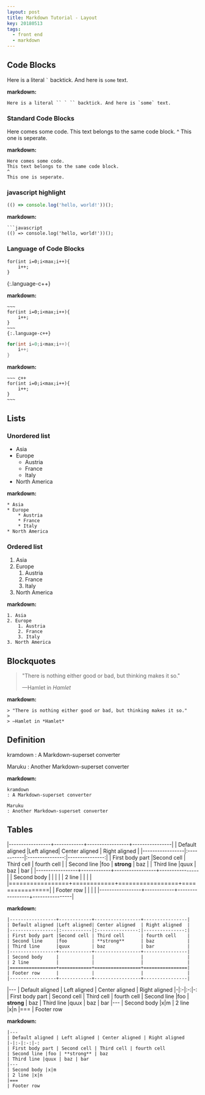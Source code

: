 ```yaml
---
layout: post
title: Markdown Tutorial - Layout
key: 20180513
tags:
  - front end
  - markdown
---
```


## Code Blocks

Here is a literal `` ` `` backtick. And here is `some` text.

**markdown:**
```
Here is a literal `` ` `` backtick. And here is `some` text.
```
<!--more-->

### Standard Code Blocks

Here comes some code.
This text belongs to the same code block.
^
This one is seperate.

**markdown:**
```
Here comes some code.
This text belongs to the same code block.
^
This one is seperate.
```

### javascript highlight

```javascript
(() => console.log('hello, world!'))();
```

**markdown:**

```
```javascript
(() => console.log('hello, world!'))();
```

### Language of Code Blocks

~~~
for(int i=0;i<max;i++){
	i++;
}
~~~
{:.language-c++}

**markdown:**
```
~~~
for(int i=0;i<max;i++){
	i++;
}
~~~
{:.language-c++}
```

~~~ c++
for(int i=0;i<max;i++){
	i++;
}
~~~

**markdown:**
```
~~~ c++
for(int i=0;i<max;i++){
	i++;
}
~~~
```

## Lists

### Unordered list
* Asia
* Europe
	* Austria
	* France
	* Italy
* North America

**markdown:**
```
* Asia
* Europe
	* Austria
	* France
	* Italy
* North America
```

### Ordered list
1. Asia
2. Europe
	1. Austria
	2. France
	3. Italy
3. North America

**markdown:**
```
1. Asia
2. Europe
	1. Austria
	2. France
	3. Italy
3. North America
```

## Blockquotes

> "There is nothing either good or bad, but thinking makes it so."
>
> —Hamlet in *Hamlet*

**markdown:**
```
> "There is nothing either good or bad, but thinking makes it so."
>
> —Hamlet in *Hamlet*
```

## Definition
kramdown
: A Markdown-superset converter

Maruku
: Another Markdown-superset converter

**markdown:**
```
kramdown
: A Markdown-superset converter

Maruku
: Another Markdown-superset converter
```
## Tables

|-----------------+------------+-----------------+----------------|
| Default aligned |Left aligned| Center aligned  | Right aligned  |
|-----------------|:-----------|:---------------:|---------------:|
| First body part |Second cell | Third cell      | fourth cell    |
| Second line     |foo         | **strong**      | baz            |
| Third line      |quux        | baz             | bar            |
|-----------------+------------+-----------------+----------------|
| Second body     |            |                 |                |
| 2 line          |            |                 |                |
|=================+============+=================+================|
| Footer row      |            |                 |                |
|-----------------+------------+-----------------+----------------|

**markdown:**
```
|-----------------+------------+-----------------+----------------|
| Default aligned |Left aligned| Center aligned  | Right aligned  |
|-----------------|:-----------|:---------------:|---------------:|
| First body part |Second cell | Third cell      | fourth cell    |
| Second line     |foo         | **strong**      | baz            |
| Third line      |quux        | baz             | bar            |
|-----------------+------------+-----------------+----------------|
| Second body     |            |                 |                |
| 2 line          |            |                 |                |
|=================+============+=================+================|
| Footer row      |            |                 |                |
|-----------------+------------+-----------------+----------------|
```

|---
| Default aligned | Left aligned | Center aligned | Right aligned
|-|:-|:-:|-:
| First body part | Second cell | Third cell | fourth cell
| Second line |foo | **strong** | baz
| Third line |quux | baz | bar
|---
| Second body |x|m
| 2 line |x|n
|===
| Footer row

**markdown:**
```
|---
| Default aligned | Left aligned | Center aligned | Right aligned
|-|:-|:-:|-:
| First body part | Second cell | Third cell | fourth cell
| Second line |foo | **strong** | baz
| Third line |quux | baz | bar
|---
| Second body |x|m
| 2 line |x|n
|===
| Footer row
```


